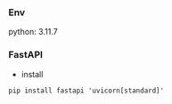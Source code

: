 ### Env
python: 3.11.7

### FastAPI  
- install  
```  
pip install fastapi 'uvicorn[standard]'  
```  